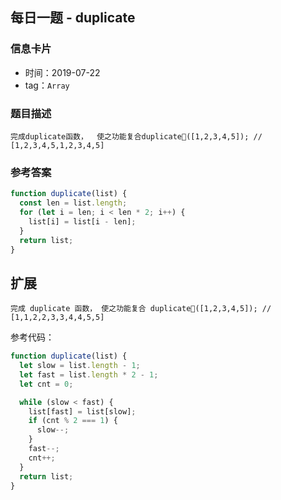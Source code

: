 ## 每日一题 - duplicate

### 信息卡片

- 时间：2019-07-22
- tag：`Array`

### 题目描述

```
完成duplicate函数，  使之功能复合duplicate([1,2,3,4,5]); // [1,2,3,4,5,1,2,3,4,5]
```

### 参考答案

```js
function duplicate(list) {
  const len = list.length;
  for (let i = len; i < len * 2; i++) {
    list[i] = list[i - len];
  }
  return list;
}
```

## 扩展

```
完成 duplicate 函数， 使之功能复合 duplicate([1,2,3,4,5]); // [1,1,2,2,3,3,4,4,5,5]
```

参考代码：

```js
function duplicate(list) {
  let slow = list.length - 1;
  let fast = list.length * 2 - 1;
  let cnt = 0;

  while (slow < fast) {
    list[fast] = list[slow];
    if (cnt % 2 === 1) {
      slow--;
    }
    fast--;
    cnt++;
  }
  return list;
}
```

